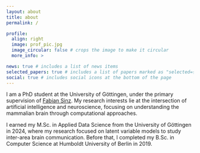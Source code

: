 ```yaml
---
layout: about
title: about
permalink: /

profile:
  align: right
  image: prof_pic.jpg
  image_circular: false # crops the image to make it circular
  more_info: >

news: true # includes a list of news items
selected_papers: true # includes a list of papers marked as "selected={true}"
social: true # includes social icons at the bottom of the page
---
```


I am a PhD student at the University of Göttingen, under the primary supervision of <a href="https://sinzlab.org/">Fabian Sinz</a>. My research interests lie at the intersection of artificial intelligence and neuroscience, focusing on understanding the mammalian brain through computational approaches.

I earned my M.Sc. in Applied Data Science from the University of Göttingen in 2024, where my research focused on latent variable models to study inter-area brain communication. Before that, I completed my B.Sc. in Computer Science at Humboldt University of Berlin in 2019.